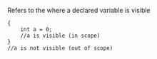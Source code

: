 Refers to the where a declared variable is visible
```
{
	int a = 0;
	//a is visible (in scope)
}
//a is not visible (out of scope)
```